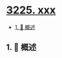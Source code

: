 # [3225. xxx](https://github.com/Tdahuyou/TNotes.leetcode/tree/main/notes/3225.%20xxx)

<!-- region:toc -->

- [1. 📝 概述](#1--概述)

<!-- endregion:toc -->

## 1. 📝 概述
